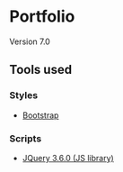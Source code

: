 # Portfolio
Version 7.0

## Tools used

### Styles
- [Bootstrap](https://getbootstrap.com/)

### Scripts
- [JQuery 3.6.0 (JS library)](https://jquery.com/)